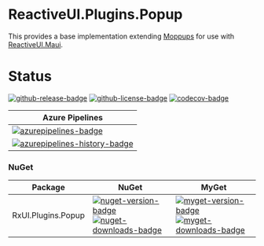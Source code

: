 # ReactiveUI.Plugins.Popup
This provides a base implementation extending [Moppups](https://www.nuget.org/packages/Mopups/1.1.1) for use with [ReactiveUI.Maui](https://www.nuget.org/packages/ReactiveUI.Maui).

# Status
<!-- badges -->
[![github-release-badge]][github-release]
[![github-license-badge]][github-license]
[![codecov-badge]][codecov]
<!-- badges -->


<!-- history badges -->
| Azure Pipelines |
| --------------- |
| [![azurepipelines-badge]][azurepipelines] |
| [![azurepipelines-history-badge]][azurepipelines-history] |
<!-- history badges -->

### NuGet

<!-- nuget packages -->
| Package | NuGet | MyGet |
| ------- | ----- | ----- |
| RxUI.Plugins.Popup | [![nuget-version-badge]![nuget-downloads-badge]][nuget] | [![myget-version-badge]![myget-downloads-badge]][myget] |
<!-- nuget packages -->

<!-- generated references -->
[github-release]: https://github.com/RLittlesII/ReactiveUI.Plugins.Popup/releases/latest
[github-release-badge]: https://img.shields.io/github/release/RLittlesII/ReactiveUI.Plugins.Popup.svg?logo=github&style=flat "Latest Release"
[github-license]: https://github.com/RLittlesII/ReactiveUI.Plugins.Popup/blob/master/LICENSE
[github-license-badge]: https://img.shields.io/github/license/RLittlesII/ReactiveUI.Plugins.Popup.svg?style=flat "License"
[codecov]: https://codecov.io/gh/RLittlesII/ReactiveUI.Plugins.Popup
[codecov-badge]: https://img.shields.io/codecov/c/github/RLittlesII/ReactiveUI.Plugins.Popup.svg?color=E03997&label=codecov&logo=codecov&logoColor=E03997&style=flat "Code Coverage"

[azurepipelines]: https://dev.azure.com/rlittlesii/github/_apis/build/status/ReactiveUI.Plugins.Popup?branchName=master
[azurepipelines-badge]: https://img.shields.io/azure-devops/build/rlittlesii/github/10.svg?color=98C6FF&label=azure%20pipelines&logo=azuredevops&logoColor=98C6FF&style=flat "Azure Pipelines Status"
[azurepipelines-history]: https://dev.azure.com/rlittlesii/github/_build/latest?definitionId=10&branchName=master
[azurepipelines-history-badge]: https://buildstats.info/azurepipelines/chart/rlittlesii/github/10?includeBuildsFromPullRequest=false "Azure Pipelines History"

[nuget]: https://www.nuget.org/packages/RxUI.Plugins.Popup/
[nuget-version-badge]: https://img.shields.io/nuget/v/RxUI.Plugins.Popup.svg?color=004880&logo=nuget&style=flat-square "NuGet Version"
[nuget-downloads-badge]: https://img.shields.io/nuget/dt/RxUI.Plugins.Popup.svg?color=004880&logo=nuget&style=flat-square "NuGet Downloads"
[myget]: https://www.myget.org/feed/rlittlesii/package/nuget/RxUI.Plugins.Popup
[myget-version-badge]: https://img.shields.io/myget/rlittlesii/vpre/RxUI.Plugins.Popup.svg?label=myget&color=004880&logo=nuget&style=flat-square "MyGet Pre-Release Version"
[myget-downloads-badge]: https://img.shields.io/myget/rlittlesii/dt/RxUI.Plugins.Popup.svg?color=004880&logo=nuget&style=flat-square "MyGet Downloads"
<!-- generated references -->
